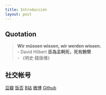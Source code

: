 ```yaml
---
title: Introducción
layout: post
---
```


## Quotation

>**Wir müssen wissen, wir werden wissen.**
<br/>- David Hilbert
>**臣為孟軻死，死有餘榮**
<br/>- 《明史·錢唐傳》

## 社交帐号

[豆瓣](https://www.douban.com/people/Jegvar)
[饭否](http://fanfou.com/Jegvar)
[B站](https://space.bilibili.com/10272827)
[微博](https://weibo.com/u/7133912465)
[Github](https://github.com/Windigkeit)

